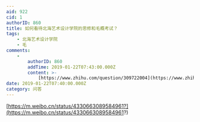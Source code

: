 ```yaml
---
aid: 922
cid: 1
authorID: 860
title: 如何看待北海艺术设计学院的思修和毛概考试？
tags:
    - 北海艺术设计学院
    - 毛
comments:
    -
        authorID: 860
        addTime: 2019-01-22T07:43:00.000Z
        content: >-
            [https://www.zhihu.com/question/309722004](https://www.zhihu.com/question/309722004)
date: 2019-01-22T07:40:00.000Z
category: 问答
---
```


[https://m.weibo.cn/status/4330663089584961?](https://m.weibo.cn/status/4330663089584961?)
